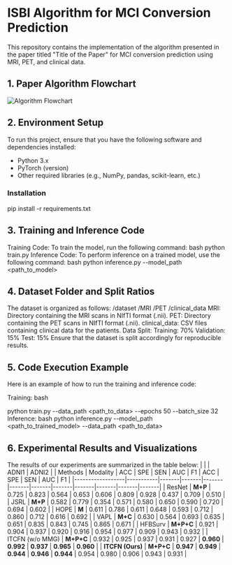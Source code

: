 # ISBI Algorithm for MCI Conversion Prediction

This repository contains the implementation of the algorithm presented in the paper titled "Title of the Paper" for MCI conversion prediction using MRI, PET, and clinical data.

## 1. Paper Algorithm Flowchart

![Algorithm Flowchart](f1.png)

## 2. Environment Setup

To run this project, ensure that you have the following software and dependencies installed:

- Python 3.x
- PyTorch (version)
- Other required libraries (e.g., NumPy, pandas, scikit-learn, etc.)

### Installation
pip install -r requirements.txt

## 3. Training and Inference Code
Training Code: To train the model, run the following command:
bash
python train.py
Inference Code: To perform inference on a trained model, use the following command:
bash
python inference.py --model_path <path_to_model>


## 4. Dataset Folder and Split Ratios
The dataset is organized as follows:
/dataset
    /MRI
    /PET
    /clinical_data
MRI: Directory containing the MRI scans in NIfTI format (.nii).
PET: Directory containing the PET scans in NIfTI format (.nii).
clinical_data: CSV files containing clinical data for the patients.
Data Split:
Training: 70%
Validation: 15%
Test: 15%
Ensure that the dataset is split accordingly for reproducible results.

## 5. Code Execution Example
Here is an example of how to run the training and inference code:

Training:
bash

python train.py --data_path <path_to_data> --epochs 50 --batch_size 32
Inference:
bash
python inference.py --model_path <path_to_trained_model> --data_path <path_to_data>

## 6. Experimental Results and Visualizations
The results of our experiments are summarized in the table below:
|       |       | ADNI1 | ADNI2 |
| Methods          | Modality  | ACC   | SPE   | SEN   | AUC   | F1    | ACC   | SPE   | SEN   | AUC   | F1    |
|------------------|-----------|-------|-------|-------|-------|-------|-------|-------|-------|-------|-------|
| ResNet           | **M+P**   | 0.725 | 0.823 | 0.564 | 0.653 | 0.606 | 0.809 | 0.928 | 0.437 | 0.709 | 0.510 |
| JSRL             | **M+P**   | 0.582 | 0.779 | 0.354 | 0.571 | 0.580 | 0.650 | 0.590 | 0.720 | 0.694 | 0.602 |
| HOPE             | **M**     | 0.611 | 0.786 | 0.611 | 0.648 | 0.593 | 0.712 | 0.860 | 0.712 | 0.616 | 0.692 |
| VAPL             | **M+C**   | 0.630 | 0.564 | 0.693 | 0.635 | 0.651 | 0.835 | 0.843 | 0.745 | 0.865 | 0.671 |
| HFBSurv          | **M+P+C** | 0.921 | 0.904 | 0.937 | 0.920 | 0.916 | 0.954 | 0.977 | 0.909 | 0.943 | 0.932 |
| ITCFN (w/o MMG)  | **M+P+C** | 0.932 | 0.925 | 0.937 | 0.931 | 0.927 | **0.960** | **0.992** | **0.937** | **0.965** | **0.960** |
| **ITCFN (Ours)** | **M+P+C** | **0.947** | **0.949** | **0.944** | **0.946** | **0.944** | 0.954 | 0.980 | 0.906 | 0.943 | 0.931 |
